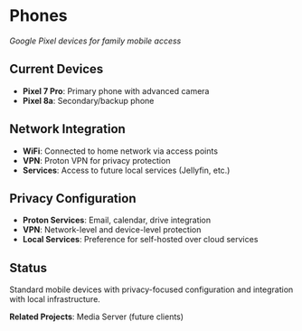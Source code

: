# Phones

*Google Pixel devices for family mobile access*

## Current Devices
- **Pixel 7 Pro**: Primary phone with advanced camera
- **Pixel 8a**: Secondary/backup phone

## Network Integration
- **WiFi**: Connected to home network via access points
- **VPN**: Proton VPN for privacy protection
- **Services**: Access to future local services (Jellyfin, etc.)

## Privacy Configuration
- **Proton Services**: Email, calendar, drive integration
- **VPN**: Network-level and device-level protection
- **Local Services**: Preference for self-hosted over cloud services

## Status
Standard mobile devices with privacy-focused configuration and integration with local infrastructure.

**Related Projects**: Media Server (future clients)
